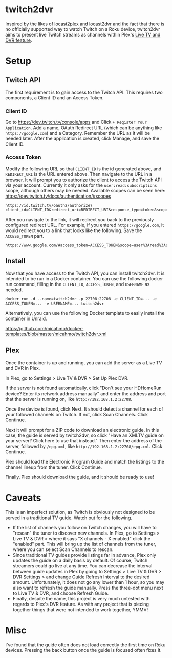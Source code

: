 # twitch2dvr

Inspired by the likes of [locast2plex](https://github.com/tgorgdotcom/locast2plex) and [locast2dvr](https://github.com/wouterdebie/locast2dvr) and the fact that there is no officially supported way to watch Twitch on a Roku device, twitch2dvr aims to present live Twitch streams as channels within Plex's [Live TV and DVR feature](https://support.plex.tv/articles/225877347-live-tv-dvr/).

# Setup

## Twitch API

The first requirement is to gain access to the Twitch API. This requires two components, a Client ID and an Access Token.

### Client ID
Go to https://dev.twitch.tv/console/apps and Click `+ Register Your Application`. Add a name, OAuth Redirect URL (which can be anything like `https://google.com`) and a Category. Remember the URL as it will be needed later. After the application is created, click Manage, and save the Client ID.

### Access Token
Modify the following URL so that `CLIENT_ID` is the id generated above, and `REDIRECT_URI` is the URL entered above. Then navigate to the URL in a browser. It will prompt you to authorize the client to access the Twitch API via your account. Currently it only asks for the `user:read:subscriptions` scope, although others may be needed. Available scopes can be seen here: https://dev.twitch.tv/docs/authentication/#scopes
```
https://id.twitch.tv/oauth2/authorize?client_id=CLIENT_ID&redirect_uri=REDIRECT_URI&response_type=token&scope=user:read:subscriptions
```
After you navigate to the link, it will redirect you back to the previously configured redirect URL. For example, if you entered `https://google.com`, it would redirect you to a link that looks like the following. Save the `ACCESS_TOKEN` part.
```
https://www.google.com/#access_token=ACCESS_TOKEN&scope=user%3Aread%3Asubscriptions&token_type=bearer
```

## Install

Now that you have access to the Twitch API, you can install twitch2dvr. It is intended to be run in a Docker container.
You can use the following docker run command, filling in the `CLIENT_ID`, `ACCESS_TOKEN`, and `USERNAME` as needed.
```
docker run -d --name=twitch2dvr -p 22708:22708 -e CLIENT_ID=... -e ACCESS_TOKEN=... -e USERNAME=... twitch2dvr
```
Alternatively, you can use the following Docker template to easily install the container in Unraid.

https://github.com/micahmo/docker-templates/blob/master/micahmo/twitch2dvr.xml

## Plex

Once the container is up and running, you can add the server as a Live TV and DVR in Plex.

In Plex, go to Settings > Live TV & DVR > Set Up Plex DVR.

If the server is not found automatically, click "Don't see your HDHomeRun device? Enter its network address manually" and enter the address and port that the server is running on, like `http://192.168.1.2:22708`.

Once the device is found, click Next. It should detect a channel for each of your followed channels on Twitch. If not, click Scan Channels. Click Continue.

Next it will prompt for a ZIP code to download an electronic guide. In this case, the guide is served by twitch2dvr, so click "Have an XMLTV guide on your server? Click here to use that instead." Then enter the address of the server, followed by `/epg.xml`, like `http://192.168.1.2:22708/epg.xml`. Click Continue.

Plex should load the Electronic Program Guide and match the listings to the channel lineup from the tuner. Click Continue.

Finally, Plex should download the guide, and it should be ready to use!

# Caveats

This is an imperfect solution, as Twitch is obviously not designed to be served in a traditional TV guide. Watch out for the following.
 - If the list of channels you follow on Twitch changes, you will have to "rescan" the tuner to discover new channels. In Plex, go to Settings > Live TV & DVR > where it says "X channels - X enabled" click the "enabled" part. This will bring up the list of channels from the tuner, where you can select Scan Channels to rescan.
 - Since traditional TV guides provide listings far in advance, Plex only updates the guide on a daily basis by default. Of course, Twitch streamers could go live at any time. You can decrease the interval between guide updates in Plex by going to Settings > Live TV & DVR > DVR Settings > and change Guide Refresh Interval to the desired amount. Unfortunately, it does not go any lower than 1 hour, so you may also want to refresh the guide manually. Press the three-dot menu next to Live TV & DVR, and choose Refresh Guide.
 - Finally, despite the name, this project is very much untested with regards to Plex's DVR feature. As with any project that is piecing together things that were not intended to work together, YMMV!

# Misc

I've found that the guide often does not load correctly the first time on Roku devices. Pressing the back button once the guide is focused often fixes it.
